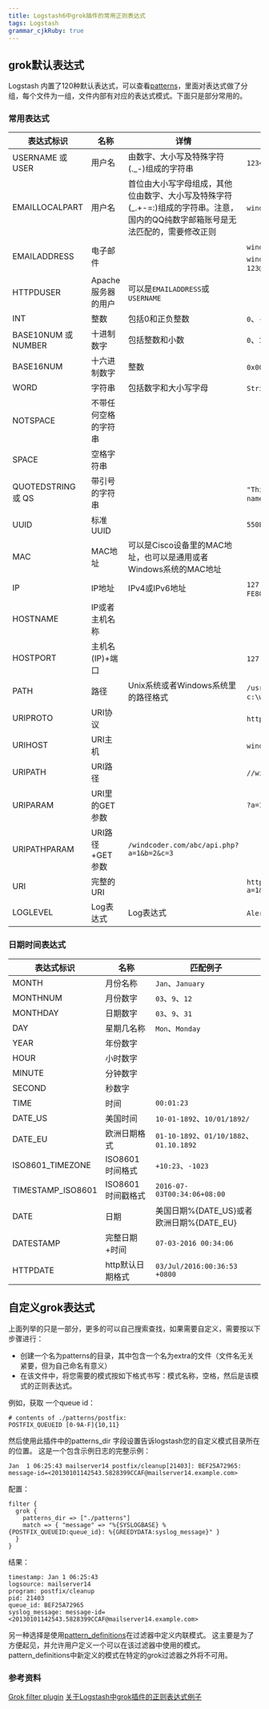 ```yaml
---
title: Logstash6中grok插件的常用正则表达式
tags: Logstash
grammar_cjkRuby: true
---
```

## grok默认表达式
Logstash 内置了120种默认表达式，可以查看[patterns](https://github.com/logstash-plugins/logstash-patterns-core/tree/master/patterns)，里面对表达式做了分组，每个文件为一组，文件内部有对应的表达式模式。下面只是部分常用的。

### 常用表达式
| 表达式标识|名称|详情|匹配例子|
| --- | --- | --- | --- |
| USERNAME 或 USER | 用户名 | 由数字、大小写及特殊字符(.\_\-)组成的字符串 | ```1234```、```Bob```、```Alex.Wong``` |
| EMAILLOCALPART | 用户名 | 首位由大小写字母组成，其他位由数字、大小写及特殊字符(\_.+-=:)组成的字符串。注意，国内的QQ纯数字邮箱账号是无法匹配的，需要修改正则 | ```windcoder```、```windcoder_com```、```abc-123``` |
| EMAILADDRESS | 电子邮件 | | ```windcoder@abc.com```、```windcoder_com@gmail.com```、```abc-123@163.com```|
| HTTPDUSER | Apache服务器的用户 | 可以是```EMAILADDRESS```或```USERNAME```| |
| INT | 整数 | 包括0和正负整数 | ```0```、```-123```、```43987```|
| BASE10NUM 或 NUMBER | 十进制数字 | 包括整数和小数 | ```0```、```18```、```5.23``` |
| BASE16NUM | 十六进制数字 | 整数 | ```0x0045fa2d```、```-0x3F8709``` |
| WORD | 字符串 |  包括数字和大小写字母 | ```String```、```3529345```、```ILoveYou``` |
| NOTSPACE | 不带任何空格的字符串 | | |
| SPACE | 空格字符串| | |
|QUOTEDSTRING 或 QS | 带引号的字符串| |```"This is an apple"```、```'What is your name?'``` |
| UUID | 标准UUID| |```550E8400-E29B-11D4-A716-446655440000``` |
| MAC | MAC地址 | 可以是Cisco设备里的MAC地址，也可以是通用或者Windows系统的MAC地址| |
| IP | IP地址 | IPv4或IPv6地址 | ```127.0.0.1```、```FE80:0000:0000:0000:AAAA:0000:00C2:0002``` |
| HOSTNAME | IP或者主机名称 | | |
| HOSTPORT | 主机名(IP)+端口 | | ```127.0.0.1:3306```、```api.windcoder.com:8000```|
|PATH | 路径 | Unix系统或者Windows系统里的路径格式 | ```/usr/local/nginx/sbin/nginx```、```c:\windows\system32\clr.exe``` |
| URIPROTO | URI协议 | |```http```、```ftp```|
| URIHOST | URI主机 | | ```windcoder.com```、```10.0.0.1:22``` |
| URIPATH | URI路径 | | ```//windcoder.com/abc/```、```/api.php``` |
|  URIPARAM |  URI里的GET参数 | | ```?a=1&b=2&c=3``` |
| URIPATHPARAM | URI路径+GET参数 | ```/windcoder.com/abc/api.php?a=1&b=2&c=3```|
| URI | 完整的URI | | ```https://windcoder.com/abc/api.php?a=1&b=2&c=3```|
|LOGLEVEL| Log表达式 | Log表达式 | ```Alert```、```alert```、```ALERT```、```Error``` |
### 日期时间表达式
| 表达式标识|名称|匹配例子|
| --- | --- | --- | 
| MONTH | 月份名称 | ```Jan```、```January``` |
| MONTHNUM | 月份数字 |  ```03```、```9```、```12``` |
| MONTHDAY | 日期数字 |  ```03```、```9```、```31``` |
| DAY | 星期几名称 | ```Mon```、```Monday``` |
| YEAR | 年份数字 | |
| HOUR | 小时数字 | |
| MINUTE | 分钟数字 ||
| SECOND | 秒数字 | |
| TIME | 时间 | ```00:01:23``` |
| DATE_US | 美国时间 |  ```10-01-1892```、```10/01/1892/```|
| DATE_EU | 欧洲日期格式 | ```01-10-1892```、```01/10/1882```、```01.10.1892``` |
| ISO8601_TIMEZONE | ISO8601时间格式 |  ```+10:23```、```-1023``` |
| TIMESTAMP_ISO8601 | ISO8601时间戳格式 | ```2016-07-03T00:34:06+08:00``` |
| DATE | 日期 | 美国日期%{DATE_US}或者欧洲日期%{DATE_EU} | |
| DATESTAMP | 完整日期+时间| ```07-03-2016 00:34:06``` |
| HTTPDATE | http默认日期格式 | ```03/Jul/2016:00:36:53 +0800``` |

## 自定义grok表达式
上面列举的只是一部分，更多的可以自己搜索查找，如果需要自定义，需要按以下步骤进行：

-  创建一个名为patterns的目录，其中包含一个名为extra的文件（文件名无关紧要，但为自己命名有意义）
-  在该文件中，将您需要的模式按如下格式书写：模式名称，空格，然后是该模式的正则表达式。

例如，获取 一个queue id：
```
# contents of ./patterns/postfix:
POSTFIX_QUEUEID [0-9A-F]{10,11}
```

然后使用此插件中的patterns_dir 字段设置告诉logstash您的自定义模式目录所在的位置。
这是一个包含示例日志的完整示例：

```
Jan  1 06:25:43 mailserver14 postfix/cleanup[21403]: BEF25A72965: message-id=<20130101142543.5828399CCAF@mailserver14.example.com>

```
配置：
```
filter {
  grok {
    patterns_dir => ["./patterns"]
    match => { "message" => "%{SYSLOGBASE} %{POSTFIX_QUEUEID:queue_id}: %{GREEDYDATA:syslog_message}" }
  }
}
```
结果：
```
timestamp: Jan 1 06:25:43
logsource: mailserver14
program: postfix/cleanup
pid: 21403
queue_id: BEF25A72965
syslog_message: message-id=<20130101142543.5828399CCAF@mailserver14.example.com>
```
另一种选择是使用[pattern_definitions](https://www.elastic.co/guide/en/logstash/current/plugins-filters-grok.html#plugins-filters-grok-pattern_definitions)在过滤器中定义内联模式。
这主要是为了方便起见，并允许用户定义一个可以在该过滤器中使用的模式。
pattern_definitions中新定义的模式在特定的grok过滤器之外将不可用。

### 参考资料
[Grok filter plugin](https://www.elastic.co/guide/en/logstash/6.x/plugins-filters-grok.html)
[关于Logstash中grok插件的正则表达式例子](https://www.cnblogs.com/stozen/p/5638369.html)